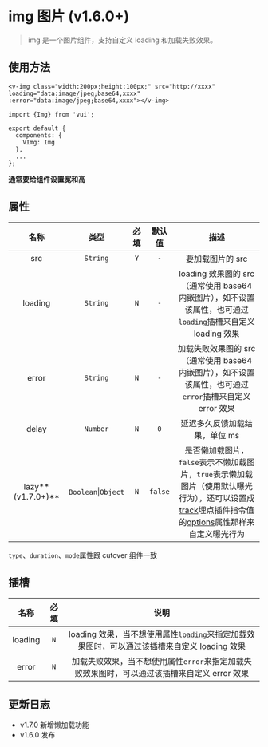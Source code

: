 # img 图片 (v1.6.0+)

> img 是一个图片组件，支持自定义 loading 和加载失败效果。

## 使用方法

```
<v-img class="width:200px;height:100px;" src="http://xxxx" loading="data:image/jpeg;base64,xxxx" :error="data:image/jpeg;base64,xxxx"></v-img>
```

```
import {Img} from 'vui';

export default {
  components: {
    VImg: Img
  },
  ...
};
```

**通常要给组件设置宽和高**

## 属性

|       名称        |          类型           | 必填 | 默认值  |                                                                                                         描述                                                                                                          |
| :---------------: | :---------------------: | :--: | :-----: | :-------------------------------------------------------------------------------------------------------------------------------------------------------------------------------------------------------------------: |
|        src        |        `String`         | `Y`  |   `-`   |                                                                                                   要加载图片的 src                                                                                                    |
|      loading      |        `String`         | `N`  |   `-`   |                                                     loading 效果图的 src（通常使用 base64 内嵌图片），如不设置该属性，也可通过`loading`插槽来自定义 loading 效果                                                      |
|       error       |        `String`         | `N`  |   `-`   |                                                       加载失败效果图的 src（通常使用 base64 内嵌图片），如不设置该属性，也可通过`error`插槽来自定义 error 效果                                                        |
|       delay       |        `Number`         | `N`  |   `0`   |                                                                                             延迟多久反馈加载结果，单位 ms                                                                                             |
| lazy**(v1.7.0+)** | `Boolean`&#124;`Object` | `N`  | `false` | 是否懒加载图片，`false`表示不懒加载图片，`true`表示懒加载图片（使用默认曝光行为），还可以设置成[track](/src/plugins/track/?id=指令值)埋点插件指令值的[options](/src/plugins/track/?id=指令值)属性那样来自定义曝光行为 |

`type`、`duration`、`mode`属性跟 cutover 组件一致

## 插槽

|  名称   | 必填 |                                             说明                                             |
| :-----: | :--: | :------------------------------------------------------------------------------------------: |
| loading | `N`  | loading 效果，当不想使用属性`loading`来指定加载效果图时，可以通过该插槽来自定义 loading 效果 |
|  error  | `N`  | 加载失败效果，当不想使用属性`error`来指定加载失败效果图时，可以通过该插槽来自定义 error 效果 |

## 更新日志

- v1.7.0 新增懒加载功能
- v1.6.0 发布
